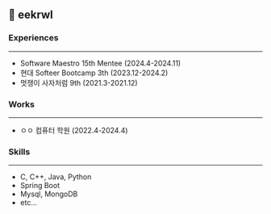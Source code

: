## 👻 eekrwl


### Experiences 
---
- Software Maestro 15th Mentee (2024.4-2024.11)
- 현대 Softeer Bootcamp 3th (2023.12-2024.2)
- 멋쟁이 사자처럼 9th (2021.3-2021.12)

### Works
---
- ㅇㅇ 컴퓨터 학원 (2022.4-2024.4)

### Skills
---
- C, C++, Java, Python
- Spring Boot
- Mysql, MongoDB
- etc...


<!--
**eekrwl/eekrwl** is a ✨ _special_ ✨ repository because its `README.md` (this file) appears on your GitHub profile.

Here are some ideas to get you started:

- 🔭 I’m currently working on ...
- 🌱 I’m currently learning ...
- 👯 I’m looking to collaborate on ...
- 🤔 I’m looking for help with ...
- 💬 Ask me about ...
- 📫 How to reach me: ...
- 😄 Pronouns: ...
- ⚡ Fun fact: ...
-->
